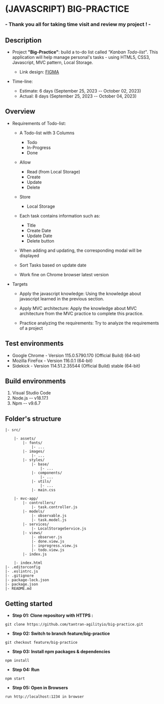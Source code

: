 # (JAVASCRIPT) BIG-PRACTICE
### - Thank you all for taking time visit and review my project ! -
## Description
- Project **"Big-Practice"**: build a to-do list called *"Kanban Todo-list"*. This application will help manage personal's tasks - using HTML5, CSS3, Javascript, MVC pattern, Local Storage.

    - Link design: [FIGMA](https://www.figma.com/file/R2ipzucZF0E3mZOOOh2nLt/To-Do-List-Kanban-(Community)?node-id=0%3A1&mode=dev)

- Time-line:

	- Estimate: 6 days (September 25, 2023 -- October 02, 2023)
	- Actual: 8 days (September 25, 2023 -- October 04, 2023)

## Overview
- Requirements of Todo-list:

  - A Todo-list with 3 Columns
    - Todo
    - In-Progress
    - Done

  - Allow
    - Read (from Local Storage)
    - Create
    - Update
    - Delete

  - Store
    - Local Storage

  - Each task contains information such as:
    - Title
    - Create Date
    - Update Date
    - Delete button

  - When adding and updating, the corresponding modal will be displayed

  - Sort Tasks based on update date

  - Work fine on Chrome browser latest version

- Targets
  - Apply the javascript knowledge: Using the knowledge about javascript learned in the previous section.

  - Apply MVC architecture: Apply the knowledge about MVC architecture from the MVC practice to complete this practice.

  - Practice analyzing the requirements: Try to analyze the requirements of a project

## Test environments
- Google Chrome - Version 115.0.5790.170 (Official Build) (64-bit)
- Mozilla FireFox - Version 116.0.1 (64-bit)
- Sidekick - Version 114.51.2.35544 (Official Build) stable (64-bit)

## Build environments
1. Visual Studio Code
2. Node.js -- v18.17.1
3. Npm -- v9.6.7

## Folder's structure
```
|- src/

    |- assets/
        |- fonts/
            |- ...
        |- images/
            |- ...
        |- styles/
            |- base/
                |- ...
            |- components/
                |- ...
            |- utils/
                |- ...
            |- main.css

    |- mvc-app/
        |- controllers/
            |- task.controller.js
        |- models/
            |- observable.js
            |- task.model.js
        |- services/
            |- LocalStorageService.js
        |- views/
            |- observer.js
            |- done.view.js
            |- inprogress.view.js
            |- todo.view.js
        |- index.js
    
    |- index.html
|- .editorconfig
|- .eslintrc.js
|- .gitignore
|- package-lock.json
|- package.json
|- README.md
```

## Getting started
- **Step 01: Clone repository with HTTPS :**
~~~
git clone https://github.com/tantran-agilityio/big-practice.git
~~~
- **Step 02: Switch to branch feature/big-practice**
~~~
git checkout feature/big-practice
~~~
- **Step 03: Install npm packages & dependencies**
~~~
npm install
~~~
- **Step 04: Run**
~~~
npm start
~~~
- **Step 05: Open in Browsers**
~~~
run http://localhost:1234 in browser
